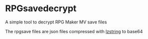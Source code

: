 # RPGsavedecrypt

A simple tool to decrypt RPG Maker MV save files

The rpgsave files are json files compressed with [lzstring](https://pypi.org/project/lzstring) to base64
